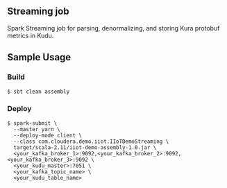 ## Streaming job
Spark Streaming job for parsing, denormalizing, and storing Kura protobuf metrics in Kudu.

## Sample Usage
### Build
`$ sbt clean assembly`
### Deploy
```
$ spark-submit \
  --master yarn \
  --deploy-mode client \
  --class com.cloudera.demo.iiot.IIoTDemoStreaming \
  target/scala-2.11/iiot-demo-assembly-1.0.jar \
  <your_kafka_broker_1>:9092,<your_kafka_broker_2>:9092,<your_kafka_broker_3>:9092 \
  <your_kudu_master>:7051 \
  <your_kafka_topic_name> \
  <your_kudu_table_name>
  ```
